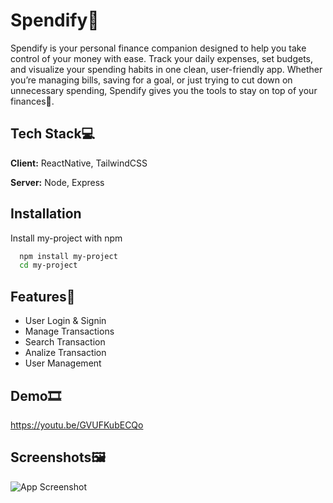 
# Spendify👋

Spendify is your personal finance companion designed to help you take control of your money with ease. Track your daily expenses, set budgets, and visualize your spending habits in one clean, user-friendly app. Whether you’re managing bills, saving for a goal, or just trying to cut down on unnecessary spending, Spendify gives you the tools to stay on top of your finances💸.


## Tech Stack💻

**Client:** ReactNative, TailwindCSS

**Server:** Node, Express


## Installation

Install my-project with npm

```bash
  npm install my-project
  cd my-project
```
    
## Features🎯

- User Login & Signin
- Manage Transactions
- Search Transaction
- Analize Transaction
- User Management


## Demo🎞

https://youtu.be/GVUFKubECQo


## Screenshots🖼

![App Screenshot]('')

